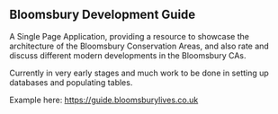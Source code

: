 ## Bloomsbury Development Guide

A Single Page Application, providing a resource to showcase the architecture of the Bloomsbury Conservation Areas, and also rate and discuss different modern developments in the Bloomsbury CAs.

Currently in very early stages and much work to be done in setting up databases and populating tables.

Example here: https://guide.bloomsburylives.co.uk
